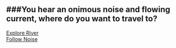 ###You hear an onimous noise and flowing current, where do you want to travel to?
---

[Explore River](explore.md)  
[Follow Noise](noise.md)